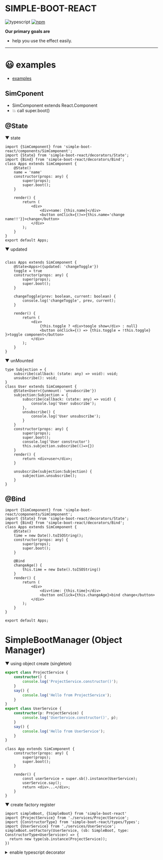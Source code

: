 # SIMPLE-BOOT-REACT
![typescript](https://img.shields.io/badge/-typescript-black?logo=typescript)
[![npm](https://img.shields.io/badge/-npm-black?logo=npm)](https://www.npmjs.com/package/simple-boot-react)

**Our primary goals are**
* help you use the effect easily.
--- 

# 😃 examples
- [examples](./examples)

## SimCponent 
* SimComponent extends React.Component
* 💥 call super.boot()

## @State
▼ state
```tsx
import {SimComponent} from 'simple-boot-react/components/SimComponent';
import {State} from 'simple-boot-react/decorators/State';
import {Bind} from 'simple-boot-react/decorators/Bind';
class Apps extends SimComponent {
    @State()
    name = 'name'
    constructor(props: any) {
        super(props);
        super.boot();
    }

    render() {
        return (
            <div>
                <div>name: {this.name}</div>
                <button onClick={()=>{this.name='change name!!'}}>change</button>
            </div>
        );
    }
}
export default Apps;
```

▼ updated
```tsx

class Apps extends SimComponent {
    @State<Apps>({updated: 'changeToggle'})
    toggle = true
    constructor(props: any) {
        super(props);
        super.boot();
    }

    changeToggle(prev: boolean, current: boolean) {
        console.log('changeToggle', prev, current);
    }

    render() {
        return (
            <div>
                {this.toggle ? <div>toogle show</div> : null}
                <button onClick={() => {this.toggle = !this.toggle} }>toggle component</button>
            </div>
        );
    }
}
```
▼ unMounted
```tsx
type Subjection = {
    subscribe(callback: (state: any) => void): void;
    unsubscribe(): void;
}
class User extends SimComponent {
    @State<User>({unmount: 'unsubscribe'})
    subjection:Subjection = {
        subscribe(callback: (state: any) => void) {
            console.log('User subscribe');
        },
        unsubscribe() {
            console.log('User unsubscribe');
        }
    }
    constructor(props: any) {
        super(props);
        super.boot();
        console.log('User constructor')
        this.subjection.subscribe(()=>{})
    }
    render() {
        return <div>user</div>;
    }

    unsubscribe(subjection:Subjection) {
        subjection.unsubscribe();
    }
}
```

## @Bind
```tsx
import {SimComponent} from 'simple-boot-react/components/SimComponent';
import {State} from 'simple-boot-react/decorators/State';
import {Bind} from 'simple-boot-react/decorators/Bind';
class Apps extends SimComponent {
    @State()
    time = new Date().toISOString();
    constructor(props: any) {
        super(props);
        super.boot();
    }

    @Bind
    changeAge() {
        this.time = new Date().toISOString()
    }
    render() {
        return (
            <div>
                <div>time: {this.time}</div>
                <button onClick={this.changeAge}>bind change</button>
            </div>
        );
    }
}

export default Apps;
```

# SimpleBootManager  (Object Manager)
▼ using object create (singleton)
```typescript
export class ProjectService {
    constructor() {
        console.log('ProjectService.constructor()');
    }
    say() {
        console.log('Hello from ProjectService');
    }
}
export class UserService {
    constructor(p: ProjectService) {
        console.log('UserService.constructor()', p);
    }
    say() {
        console.log('Hello from UserService');
    }
}
```
```tsx
class App extends SimComponent {
    constructor(props: any) {
        super(props);
        super.boot();
    }

    render() {
        const userService = super.sb().instance(UserService);
        userService.say();
        return <div>...</div>;
    }
}
```

▼ create factory register
```tsx
import simpleBoot, {SimpleBoot} from 'simple-boot-react'
import {ProjectService} from './services/ProjectService';
import {ConstructorType} from 'simple-boot-react/types/Types';
import {UserService} from './services/UserService';
simpleBoot.setFactory(UserService, (sb: SimpleBoot, type: ConstructorType<UserService>) => {
  return new type(sb.instance(ProjectService));
})
```


<details>
  <summary>enable typescript decorator</summary>

tsconfig.json
```json
{
  "compilerOptions": {
    "experimentalDecorators": true,
    "emitDecoratorMetadata": true
  }
}
```
### vite
```typescript
export default defineConfig({
  plugins: [react({
    babel: {
      plugins: [
        ["@babel/plugin-proposal-decorators", { legacy: true }],
        [
          "@babel/plugin-proposal-class-properties",
          { loose: true },
        ],
      ],
    }
  })]
})
```
</details>
